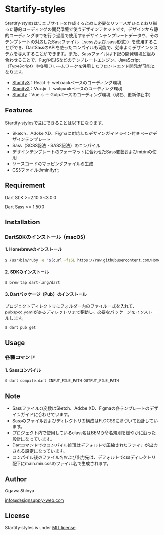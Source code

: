 # Startify-styles

Startify-stylesはウェブサイトを作成するために必要なリソースがひととおり揃った静的コーディングの開発環境で使うデザインアセットです。デザインから静的コーディングまでを行う過程で使用するデザインテンプレートデータや、そのテンプレートの対応したSassファイル（.scssおよび.sass形式））を使用することができ、DartSassのAPIを使ったコンパイルも可能で、効率よくデザインシステムを導入することができます。また、Sassファイルは下記の開発環境と組み合わせることで、PugやEJSなどのテンプレートエンジン、JavaScript（TypeScript）や各種フレームワークを併用したフロントエンド開発が可能となります。


- [Startify3](https://github.com/DesignSupply/startify3/)：React ＋ webpackベースのコーディング環境
- [Startify2](https://github.com/DesignSupply/startify2/)：Vue.js ＋ webpackベースのコーディング環境
- [Startify](https://github.com/DesignSupply/startify/)：Vue.js ＋ Gulpベースのコーディング環境（現在、更新停止中）



## Features

Startify-stylesで主にできることは以下になります。

* Sketch、Adobe XD、Figmaに対応したデザインガイドライン付きページデザインテンプレート
* Sass（SCSS記法・SASS記法）のコンパイル
* デザインテンプレートのフォーマットに合わせたSass変数およびmixinの使用
* ソースコードのマッピングファイルの生成
* CSSファイルのminify化



## Requirement

Dart SDK >=2.10.0 <3.0.0

Dart Sass >= 1.50.0



## Installation

### DartSDKのインストール（macOS）

#### 1. Homebrewのインストール
```bash
$ /usr/bin/ruby -e "$(curl -fsSL https://raw.githubusercontent.com/Homebrew/install/master/install)"
```
#### 2. SDKのインストール
```bash
$ brew tap dart-lang/dart
```
#### 3. Dartパッケージ（Pub）のインストール
プロジェクトディレクトリにフォルダー内のファイル一式を入れて、pubspec.yamlがあるディレクトリまで移動し、必要なパッケージをインストールします。
```bash
$ dart pub get
```



## Usage

### 各種コマンド

#### 1. Sassコンパイル
```bash
$ dart compile.dart INPUT_FILE_PATH OUTPUT_FILE_PATH
```



## Note

* Sassファイルの変数はSketch、Adobe XD、Figmaの各テンプレートのデザインガイドに合わせています。
* Sassのファイルおよびディレクトリの構成はFLOCSSに基づいて設計しています。
* プロジェクト内で使用しているclass名はBEMの命名規則を緩やかに沿った設計になっています。
* Dartコマンドでのコンパイル処理はデフォルトで圧縮されたファイルが出力される設定になっています。
* コンパイル後のファイル名および出力先は、デフォルトでcssディレクトリ配下にmain.min.cssのファイル名で生成されます。



## Author

Ogawa Shinya

info@designsupply-web.com



## License

Startify-styles is under [MIT license](https://en.wikipedia.org/wiki/MIT_License).